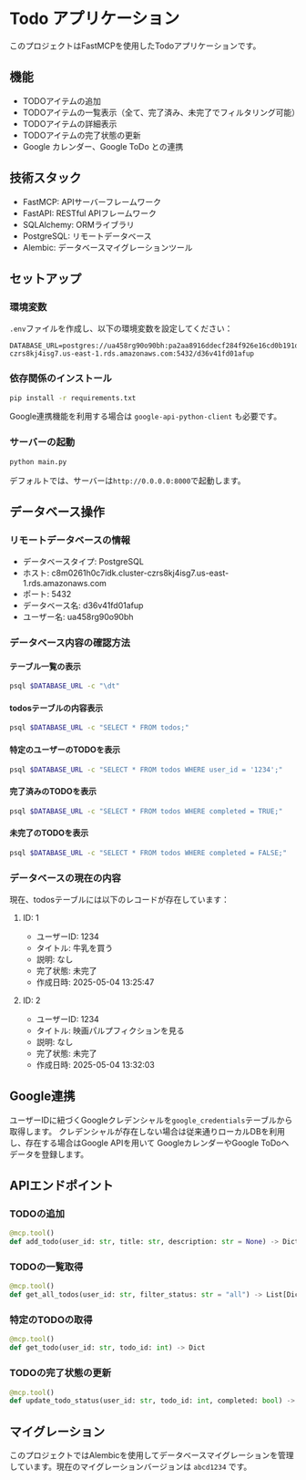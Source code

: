# Todo アプリケーション

このプロジェクトはFastMCPを使用したTodoアプリケーションです。

## 機能

- TODOアイテムの追加
- TODOアイテムの一覧表示（全て、完了済み、未完了でフィルタリング可能）
- TODOアイテムの詳細表示
- TODOアイテムの完了状態の更新
- Google カレンダー、Google ToDo との連携

## 技術スタック

- FastMCP: APIサーバーフレームワーク
- FastAPI: RESTful APIフレームワーク
- SQLAlchemy: ORMライブラリ
- PostgreSQL: リモートデータベース
- Alembic: データベースマイグレーションツール

## セットアップ

### 環境変数

`.env`ファイルを作成し、以下の環境変数を設定してください：

```env
DATABASE_URL=postgres://ua458rg90o90bh:pa2aa8916ddecf284f926e16cd0b191dd8e9af8a61cee24efae1eb9a639d5f5dc@c8m0261h0c7idk.cluster-czrs8kj4isg7.us-east-1.rds.amazonaws.com:5432/d36v41fd01afup
```

### 依存関係のインストール

```bash
pip install -r requirements.txt
```

Google連携機能を利用する場合は `google-api-python-client` も必要です。

### サーバーの起動

```bash
python main.py
```

デフォルトでは、サーバーは`http://0.0.0.0:8000`で起動します。

## データベース操作

### リモートデータベースの情報

- データベースタイプ: PostgreSQL
- ホスト: c8m0261h0c7idk.cluster-czrs8kj4isg7.us-east-1.rds.amazonaws.com
- ポート: 5432
- データベース名: d36v41fd01afup
- ユーザー名: ua458rg90o90bh

### データベース内容の確認方法

#### テーブル一覧の表示

```bash
psql $DATABASE_URL -c "\dt"
```

#### todosテーブルの内容表示

```bash
psql $DATABASE_URL -c "SELECT * FROM todos;"
```

#### 特定のユーザーのTODOを表示

```bash
psql $DATABASE_URL -c "SELECT * FROM todos WHERE user_id = '1234';"
```

#### 完了済みのTODOを表示

```bash
psql $DATABASE_URL -c "SELECT * FROM todos WHERE completed = TRUE;"
```

#### 未完了のTODOを表示

```bash
psql $DATABASE_URL -c "SELECT * FROM todos WHERE completed = FALSE;"
```

### データベースの現在の内容

現在、todosテーブルには以下のレコードが存在しています：

1. ID: 1
   - ユーザーID: 1234
   - タイトル: 牛乳を買う
   - 説明: なし
   - 完了状態: 未完了
   - 作成日時: 2025-05-04 13:25:47

2. ID: 2
   - ユーザーID: 1234
   - タイトル: 映画パルプフィクションを見る
   - 説明: なし
   - 完了状態: 未完了
   - 作成日時: 2025-05-04 13:32:03

## Google連携

ユーザーIDに紐づくGoogleクレデンシャルを`google_credentials`テーブルから取得します。
クレデンシャルが存在しない場合は従来通りローカルDBを利用し、存在する場合はGoogle APIを用いて
GoogleカレンダーやGoogle ToDoへデータを登録します。

## APIエンドポイント

### TODOの追加

```python
@mcp.tool()
def add_todo(user_id: str, title: str, description: str = None) -> Dict
```

### TODOの一覧取得

```python
@mcp.tool()
def get_all_todos(user_id: str, filter_status: str = "all") -> List[Dict]
```

### 特定のTODOの取得

```python
@mcp.tool()
def get_todo(user_id: str, todo_id: int) -> Dict
```

### TODOの完了状態の更新

```python
@mcp.tool()
def update_todo_status(user_id: str, todo_id: int, completed: bool) -> Dict
```

## マイグレーション

このプロジェクトではAlembicを使用してデータベースマイグレーションを管理しています。現在のマイグレーションバージョンは `abcd1234` です。
